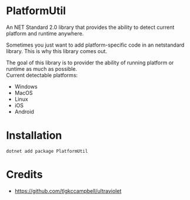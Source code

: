 # PlatformUtil

An NET Standard 2.0 library that provides the ability to detect current platform and runtime anywhere.

Sometimes you just want to add platform-specific code in an netstandard library. This is why this library comes out.

The goal of this library is to provider the ability of running platform or runtime as much as possible.  
Current detectable platforms:

- Windows
- MacOS
- Linux
- iOS
- Android

# Installation

`dotnet add package PlatformUtil`

# Credits

- https://github.com/tlgkccampbell/ultraviolet
